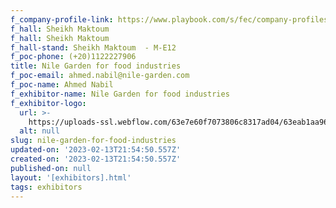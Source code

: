 ```yaml
---
f_company-profile-link: https://www.playbook.com/s/fec/company-profiles
f_hall: Sheikh Maktoum
f_hall: Sheikh Maktoum
f_hall-stand: Sheikh Maktoum  - M-E12
f_poc-phone: (+20)1122227906
title: Nile Garden for food industries
f_poc-email: ahmed.nabil@nile-garden.com
f_poc-name: Ahmed Nabil
f_exhibitor-name: Nile Garden for food industries
f_exhibitor-logo:
  url: >-
    https://uploads-ssl.webflow.com/63e7e60f7073806c8317ad04/63eab1aa962529833a603105_MGFmYg.jpeg
  alt: null
slug: nile-garden-for-food-industries
updated-on: '2023-02-13T21:54:50.557Z'
created-on: '2023-02-13T21:54:50.557Z'
published-on: null
layout: '[exhibitors].html'
tags: exhibitors
---
```



